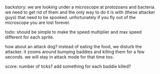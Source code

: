 backstory:
we are looking under a microscope at protozoans and bacteria.  we need to get rid of them and the only way to do it is with (these attacker guys) that need
to be spooked.  unfortunately if you fly out of the microscope you are lost forever.

todo:
should be simple to make the speed multiplier and max speed
different for each sprite.

how about an attack dog?  instead of eating the food, we disturb the attacker.  it zooms around
bumping baddies and killing them for a few seconds.  we will stay in attack mode for that time too.

score: number of ticks?  add something for each baddie killed?
